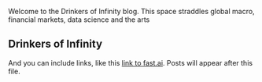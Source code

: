 Welcome to the Drinkers of Infinity blog. This space straddles global macro, financial markets, data science and the arts

## Drinkers of Infinity

And you can include links, like this [link to fast.ai](https://www.fast.ai). Posts will appear after this file. 
